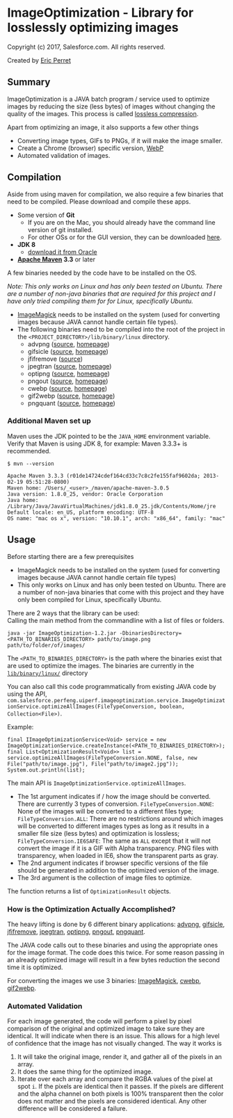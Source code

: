# ImageOptimization - Library for losslessly optimizing images #

Copyright (c) 2017, Salesforce.com. All rights reserved.

Created by <span itemscope="" itemtype="http://schema.org/Person">
    <a itemprop="url" rel="author" href="https://github.com/eperret"><span itemprop="name">Eric Perret</span></a>
</span>

## Summary ##

ImageOptimization is a JAVA batch program / service used to optimize images by reducing the size (less bytes) of images without changing the quality of the images. This process is called [lossless compression](http://en.wikipedia.org/wiki/Image_compression#Lossy_and_lossless_compression).

Apart from optimizing an image, it also supports a few other things
* Converting image types, GIFs to PNGs, if it will make the image smaller.
* Create a Chrome (browser) specific version, [WebP](https://developers.google.com/speed/webp/?csw=1)
* Automated validation of images.

## Compilation ##

Aside from using maven for compilation, we also require a few binaries that need to be compiled.  Please download and compile these apps.

* Some version of **Git**
  * If you are on the Mac, you should already have the command line version of git installed.
  * For other OSs or for the GUI version, they can be downloaded [here](http://git-scm.com/downloads).
* **JDK 8**
  * [download it from Oracle](http://www.oracle.com/technetwork/java/javase/downloads/jdk8-downloads-2133151.html)
* **[Apache Maven](http://maven.apache.org/download.cgi) 3.3** or later

A few binaries needed by the code have to be installed on the OS.

_Note: This only works on Linux and has only been tested on Ubuntu.  There are a number of non-java binaries that are required for this project and I have only tried compiling them for for Linux, specifically Ubuntu._
* [ImageMagick](https://www.imagemagick.org/script/binary-releases.php) needs to be installed on the system (used for converting images because JAVA cannot handle certain file types).
* The following binaries need to be compiled into the root of the project in the `<PROJECT_DIRECTORY>/lib/binary/linux` directory.
  * advpng ([source](https://github.com/amadvance/advancecomp/), [homepage](http://advancemame.sourceforge.net/doc-advpng.html))
  * gifsicle ([source](https://www.lcdf.org/gifsicle/gifsicle-1.88.tar.gz), [homepage](https://www.lcdf.org/gifsicle/))
  * jfifremove ([source](https://lyncd.com/files/imgopt/jfifremove.c))
  * jpegtran ([source](http://www.ijg.org/files/jpegsrc.v9b.tar.gz), [homepage](http://jpegclub.org/jpegtran/))
  * optipng ([source](http://prdownloads.sourceforge.net/optipng/optipng-0.7.5.tar.gz?download), [homepage](http://optipng.sourceforge.net/))
  * pngout ([source](http://www.jonof.id.au/kenutils), [homepage](http://advsys.net/ken/utils.htm))
  * cwebp ([source](https://storage.googleapis.com/downloads.webmproject.org/releases/webp/index.html), [homepage](https://developers.google.com/speed/webp/docs/cwebp))
  * gif2webp ([source](https://storage.googleapis.com/downloads.webmproject.org/releases/webp/index.html), [homepage](https://developers.google.com/speed/webp/docs/gif2webp))
  * pngquant ([source](https://github.com/pornel/pngquant), [homepage](https://pngquant.org/))


### Additional Maven set up ###

Maven uses the JDK pointed to be the `JAVA_HOME` environment variable. Verify that Maven is using JDK 8, for example:
Maven 3.3.3+ is recommended.

```
$ mvn --version

Apache Maven 3.3.3 (r01de14724cdef164cd33c7c8c2fe155faf9602da; 2013-02-19 05:51:28-0800)
Maven home: /Users/_<user>_/maven/apache-maven-3.0.5
Java version: 1.8.0_25, vendor: Oracle Corporation
Java home: /Library/Java/JavaVirtualMachines/jdk1.8.0_25.jdk/Contents/Home/jre
Default locale: en_US, platform encoding: UTF-8
OS name: "mac os x", version: "10.10.1", arch: "x86_64", family: "mac"
```

## Usage ##

Before starting there are a few prerequisites
* ImageMagick needs to be installed on the system (used for converting images because JAVA cannot handle certain file types)
* This only works on Linux and has only been tested on Ubuntu.  There are a number of non-java binaries that come with this project and they have only been compiled for Linux, specifically Ubuntu.

<div>There are 2 ways that the library can be used:</div>
Calling the main method from the commandline with a list of files or folders.

    java -jar ImageOptimization-1.2.jar -DbinariesDirectory=<PATH_TO_BINARIES_DIRECTORY> path/to/image.png path/to/folder/of/images/

The `<PATH_TO_BINARIES_DIRECTORY>` is the path where the binaries exist that are used to optimize the images. The binaries are currently in the [`lib/binary/linux/`](https://git.soma.salesforce.com/perfeng/ImageOptimization/tree/master/lib/binary/linux) directory

You can also call this code programmatically from existing JAVA code by using the API, `com.salesforce.perfeng.uiperf.imageoptimization.service.ImageOptimizationService.optimizeAllImages(FileTypeConversion, boolean, Collection<File>)`.

Example:

    final IImageOptimizationService<Void> service = new ImageOptimizationService.createInstance(<PATH_TO_BINARIES_DIRECTORY>);
    final List<OptimizationResult<Void>> list = service.optimizeAllImages(FileTypeConversion.NONE, false, new File("path/to/image.jpg"), File("path/to/image2.jpg"));
    System.out.println(list);

The main API is `ImageOptimizationService.optimizeAllImages`.
* The 1st argument indicates if / how the image should be converted. There are currently 3 types of conversion. `FileTypeConversion.NONE`: None of the images will be converted to a different files type; `FileTypeConversion.ALL`: There are no restrictions around which images will be converted to different images types as long as it results in a smaller file size (less bytes) and optimization is lossless; `FileTypeConversion.IE6SAFE`: The same as `ALL` except that it will not convert the image if it is a GIF with Alpha transparency. PNG files with transparency, when loaded in IE6, show the transparent parts as gray.
* The 2nd argument indicates if browser specific versions of the file should be generated in addition to the optimized version of the image.
* The 3rd argument is the collection of image files to optimize.

The function returns a list of `OptimizationResult` objects.

### How is the Optimization Actually Accomplished? ###

The heavy lifting is done by 6 different binary applications: [advpng](http://advancemame.sourceforge.net/doc-advpng.html), [gifsicle](http://www.lcdf.org/gifsicle/), [jfifremove](https://lyncd.com/files/imgopt/jfifremove.c), [jpegtran](http://jpegclub.org/jpegtran/), [optipng](http://optipng.sourceforge.net/), [pngout](http://advsys.net/ken/utils.htm), [pngquant](https://pngquant.org/).

The JAVA code calls out to these binaries and using the appropriate ones for the image format.  The code does this twice.  For some reason passing in an already optimized image will result in a few bytes reduction the second time it is optimized.

For converting the images we use 3 binaries: [ImageMagick](http://www.imagemagick.org/), [cwebp](https://developers.google.com/speed/webp/docs/cwebp), [gif2webp](https://developers.google.com/speed/webp/docs/gif2webp).

### Automated Validation ###

For each image generated, the code will perform a pixel by pixel comparison of the original and optimized image to take sure they are identical. It will indicate when there is an issue. This allows for a high level of confidence that the image has not visually changed.
The way it works is

1. It will take the original image, render it, and gather all of the pixels in an array.
2. It does the same thing for the optimized image.
3. Iterate over each array and compare the RGBA values of the pixel at spot `i`. If the pixels are identical then it passes. If the pixels are different and the alpha channel on both pixels is 100% transparent then the color does not matter and the pixels are considered identical. Any other difference will be considered a failure.
